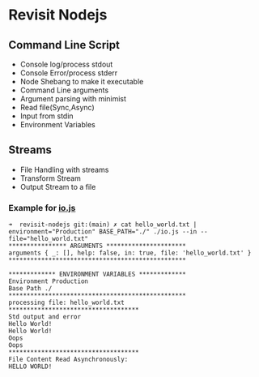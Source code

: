 # Revisit Nodejs

## Command Line Script
- Console log/process stdout
- Console Error/process stderr
- Node Shebang to make it executable
- Command Line arguments
- Argument parsing with minimist
- Read file(Sync,Async)
- Input from stdin
- Environment Variables

## Streams
- File Handling with streams
- Transform Stream
- Output Stream to a file

### Example for [io.js](./io.js)
```
➜  revisit-nodejs git:(main) ✗ cat hello_world.txt | environment="Production" BASE_PATH="./" ./io.js --in --file="hello_world.txt"
**************** ARGUMENTS **********************
arguments { _: [], help: false, in: true, file: 'hello_world.txt' }
*************************************************

************* ENVIRONMENT VARIABLES *************
Environment Production
Base Path ./
*************************************************
processing file: hello_world.txt
************************************
Std output and error
Hello World!
Hello World!
Oops
Oops
************************************
File Content Read Asynchronously:
HELLO WORLD!
```